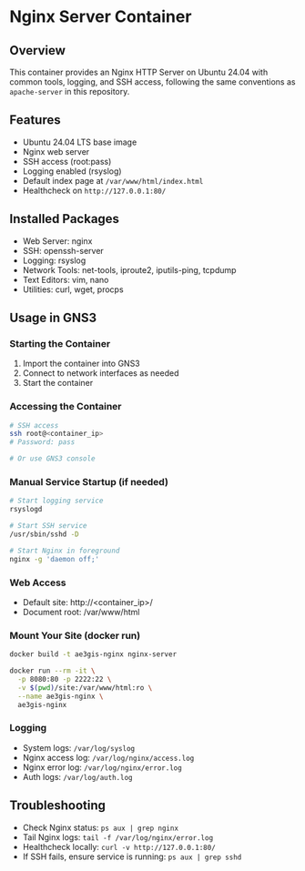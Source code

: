 # Nginx Server Container

## Overview
This container provides an Nginx HTTP Server on Ubuntu 24.04 with common tools, logging, and SSH access, following the same conventions as `apache-server` in this repository.

## Features
- Ubuntu 24.04 LTS base image
- Nginx web server
- SSH access (root:pass)
- Logging enabled (rsyslog)
- Default index page at `/var/www/html/index.html`
- Healthcheck on `http://127.0.0.1:80/`

## Installed Packages
- Web Server: nginx
- SSH: openssh-server
- Logging: rsyslog
- Network Tools: net-tools, iproute2, iputils-ping, tcpdump
- Text Editors: vim, nano
- Utilities: curl, wget, procps

## Usage in GNS3

### Starting the Container
1. Import the container into GNS3
2. Connect to network interfaces as needed
3. Start the container

### Accessing the Container
```bash
# SSH access
ssh root@<container_ip>
# Password: pass

# Or use GNS3 console
```

### Manual Service Startup (if needed)
```bash
# Start logging service
rsyslogd

# Start SSH service
/usr/sbin/sshd -D

# Start Nginx in foreground
nginx -g 'daemon off;'
```

### Web Access
- Default site: http://<container_ip>/
- Document root: /var/www/html

### Mount Your Site (docker run)
```bash
docker build -t ae3gis-nginx nginx-server

docker run --rm -it \
  -p 8080:80 -p 2222:22 \
  -v $(pwd)/site:/var/www/html:ro \
  --name ae3gis-nginx \
  ae3gis-nginx
```

### Logging
- System logs: `/var/log/syslog`
- Nginx access log: `/var/log/nginx/access.log`
- Nginx error log: `/var/log/nginx/error.log`
- Auth logs: `/var/log/auth.log`

## Troubleshooting
- Check Nginx status: `ps aux | grep nginx`
- Tail Nginx logs: `tail -f /var/log/nginx/error.log`
- Healthcheck locally: `curl -v http://127.0.0.1:80/`
- If SSH fails, ensure service is running: `ps aux | grep sshd`


